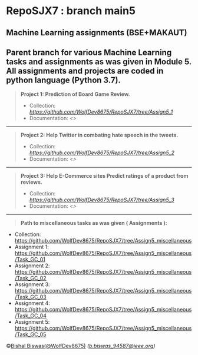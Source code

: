 # RepoSJX7 : branch main5
Machine Learning assignments (BSE+MAKAUT)
---
Parent branch for various Machine Learning tasks and assignments as was given in Module 5.
All assignments and projects are coded in python language (Python 3.7).
---
> **Project 1: Prediction of Board Game Review.**
> - Collection: _https://github.com/WolfDev8675/RepoSJX7/tree/Assign5_1_
> - Documentation: _<>_
---
> **Project 2: Help Twitter in combating hate speech in the tweets.**
> - Collection: _https://github.com/WolfDev8675/RepoSJX7/tree/Assign5_2_
> - Documentation: _<>_
---
> **Project 3: Help E-Commerce sites Predict ratings of a product from reviews.**
> - Collection: _https://github.com/WolfDev8675/RepoSJX7/tree/Assign5_3_
> - Documentation: _<>_
---
> **Path to miscellaneous tasks as was given ( Assignments ):**
- Collection: https://github.com/WolfDev8675/RepoSJX7/tree/Assign5_miscellaneous
- Assignment 1: https://github.com/WolfDev8675/RepoSJX7/tree/Assign5_miscellaneous/Task_GC_01
- Assignment 2: https://github.com/WolfDev8675/RepoSJX7/tree/Assign5_miscellaneous/Task_GC_02
- Assignment 3: https://github.com/WolfDev8675/RepoSJX7/tree/Assign5_miscellaneous/Task_GC_03
- Assignment 4: https://github.com/WolfDev8675/RepoSJX7/tree/Assign5_miscellaneous/Task_GC_04
- Assignment 5: https://github.com/WolfDev8675/RepoSJX7/tree/Assign5_miscellaneous/Task_GC_05

&copy;[Bishal Biswas(@WolfDev8675)](https://github.com/WolfDev8675)
_(b.biswas_94587@ieee.org)_
